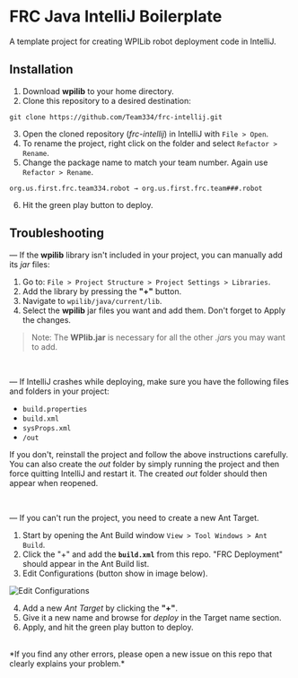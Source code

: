 # FRC Java IntelliJ Boilerplate
A template project for creating WPILib robot deployment code in IntelliJ.

## Installation
1. Download __wpilib__ to your home directory.
2. Clone this repository to a desired destination:
```
git clone https://github.com/Team334/frc-intellij.git
```
3. Open the cloned repository (*frc-intellij*) in IntelliJ with ```File > Open```.
4. To rename the project, right click on the folder and select ```Refactor > Rename```.
5. Change the package name to match your team number. Again use ```Refactor > Rename```.
```
org.us.first.frc.team334.robot → org.us.first.frc.team###.robot
```
6. Hit the green play button to deploy.

## Troubleshooting
— If the __wpilib__ library isn't included in your project, you can manually add its *jar* files:
1. Go to: ```File > Project Structure > Project Settings > Libraries```.
2. Add the library by pressing the __"+"__ button.
3. Navigate to ```wpilib/java/current/lib```.
4. Select the __wpilib__ jar files you want and add them. Don't forget to Apply the changes.
> Note: The __WPIib.jar__ is necessary for all the other *.jar*s you may want to add.

<br>

— If IntelliJ crashes while deploying, make sure you have the following files and folders in your project:
- ```build.properties```
- ```build.xml```
- ```sysProps.xml```
- ```/out```

If you don't, reinstall the project and follow the above instructions carefully.
You can also create the *out* folder by simply running the project and then force quitting IntelliJ and restart it. The created *out* folder should then appear when reopened.

<br>

— If you can't run the project, you need to create a new Ant Target.
1. Start by opening the Ant Build window ```View > Tool Windows > Ant Build```.
2. Click the "+" and add the __```build.xml```__ from this repo. "FRC Deployment" should appear in the Ant Build list.
3. Edit Configurations (button show in image below).

![Edit Configurations](/docs/edit-config.png)

4. Add a new *Ant Target* by clicking the __"+"__.
5. Give it a new name and browse for *deploy* in the Target name section.
6. Apply, and hit the green play button to deploy.

<br>
*If you find any other errors, please open a new issue on this repo that clearly explains your problem.* 
